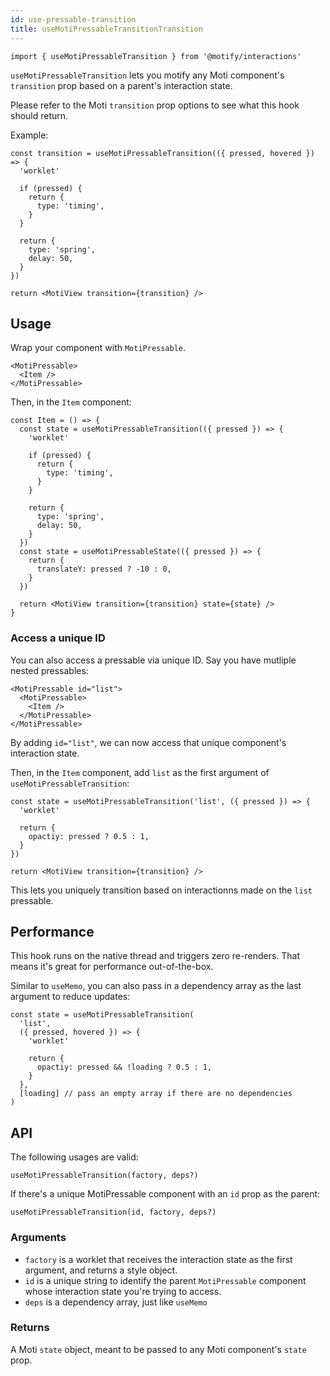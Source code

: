 ```yaml
---
id: use-pressable-transition
title: useMotiPressableTransitionTransition
---
```


```tsx
import { useMotiPressableTransition } from '@motify/interactions'
```

`useMotiPressableTransition` lets you motify any Moti component's `transition` prop based on a parent's interaction state.

Please refer to the Moti `transition` prop options to see what this hook should return.

Example:

```tsx
const transition = useMotiPressableTransition(({ pressed, hovered }) => {
  'worklet'

  if (pressed) {
    return {
      type: 'timing',
    }
  }

  return {
    type: 'spring',
    delay: 50,
  }
})

return <MotiView transition={transition} />
```

## Usage

Wrap your component with `MotiPressable`.

```tsx
<MotiPressable>
  <Item />
</MotiPressable>
```

Then, in the `Item` component:

```tsx
const Item = () => {
  const state = useMotiPressableTransition(({ pressed }) => {
    'worklet'

    if (pressed) {
      return {
        type: 'timing',
      }
    }

    return {
      type: 'spring',
      delay: 50,
    }
  })
  const state = useMotiPressableState(({ pressed }) => {
    return {
      translateY: pressed ? -10 : 0,
    }
  })

  return <MotiView transition={transition} state={state} />
}
```

### Access a unique ID

You can also access a pressable via unique ID. Say you have mutliple nested pressables:

```tsx
<MotiPressable id="list">
  <MotiPressable>
    <Item />
  </MotiPressable>
</MotiPressable>
```

By adding `id="list"`, we can now access that unique component's interaction state.

Then, in the `Item` component, add `list` as the first argument of `useMotiPressableTransition`:

```tsx
const state = useMotiPressableTransition('list', ({ pressed }) => {
  'worklet'

  return {
    opactiy: pressed ? 0.5 : 1,
  }
})

return <MotiView transition={transition} />
```

This lets you uniquely transition based on interactionns made on the `list` pressable.

## Performance

This hook runs on the native thread and triggers zero re-renders. That means it's great for performance out-of-the-box.

Similar to `useMemo`, you can also pass in a dependency array as the last argument to reduce updates:

```tsx
const state = useMotiPressableTransition(
  'list',
  ({ pressed, hovered }) => {
    'worklet'

    return {
      opactiy: pressed && !loading ? 0.5 : 1,
    }
  },
  [loading] // pass an empty array if there are no dependencies
)
```

## API

The following usages are valid:

```tsx
useMotiPressableTransition(factory, deps?)
```

If there's a unique MotiPressable component with an `id` prop as the parent:

```tsx
useMotiPressableTransition(id, factory, deps?)
```

### Arguments

- `factory` is a worklet that receives the interaction state as the first argument, and returns a style object.
- `id` is a unique string to identify the parent `MotiPressable` component whose interaction state you're trying to access.
- `deps` is a dependency array, just like `useMemo`

### Returns

A Moti `state` object, meant to be passed to any Moti component's `state` prop.
